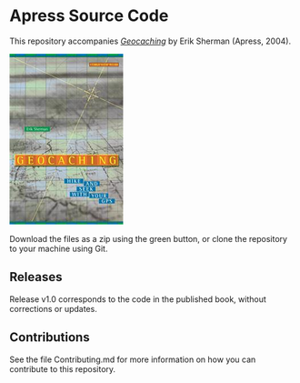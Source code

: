 # Apress Source Code

This repository accompanies [*Geocaching*](http://www.apress.com/9781590591222) by Erik Sherman (Apress, 2004).

![Cover image](9781590591222.jpg)

Download the files as a zip using the green button, or clone the repository to your machine using Git.

## Releases

Release v1.0 corresponds to the code in the published book, without corrections or updates.

## Contributions

See the file Contributing.md for more information on how you can contribute to this repository.
